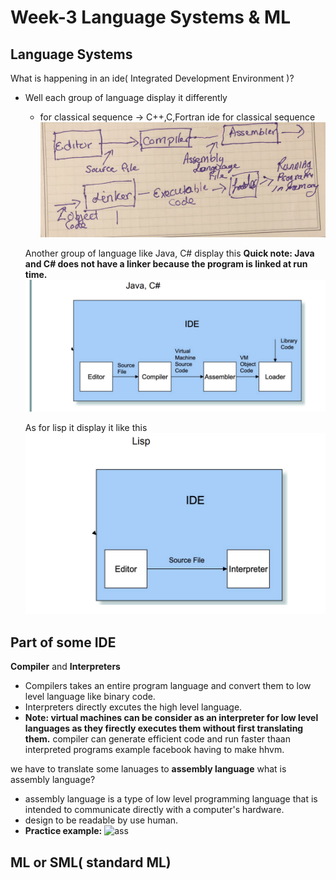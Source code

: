 # Week-3 Language Systems & ML
## Language Systems
What is happening in an ide( Integrated Development Environment )?
- Well each group of language display it differently
  - for classical sequence -> C++,C,Fortran
  ide for classical sequence 
  ![ide](idec.JPG)
  
  Another group of language like Java, C# display this
  **Quick note: Java and C# does not have a linker because the program is linked at run time.**
  ![ide2](idel.png)
  
  As for lisp it display it like this 
  ![ide](idej.png)
  
## Part of some IDE
**Compiler** and **Interpreters**
- Compilers takes an entire program language and convert them to low level language like binary code.
- Interpreters directly excutes the high level language.
- **Note: virtual machines can be consider as an interpreter for low level languages as they firectly executes them without first translating them.**
compiler can generate efficient code and run faster thaan interpreted programs
example facebook having to make hhvm.

we have to translate some lanuages to **assembly language**
what is assembly language?
- assembly language is a type of low level programming language that is intended to communicate directly with a computer's hardware.
- design to be readable by use human.
- **Practice example:**
![ass](ass.png)

## ML or SML( standard ML)
